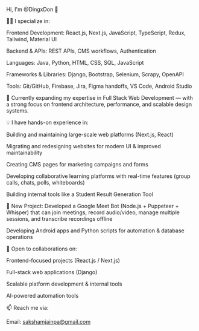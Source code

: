 Hi, I'm @DingxDon 👋

👨‍💻 I specialize in:

Frontend Development: React.js, Next.js, JavaScript, TypeScript, Redux, Tailwind, Material UI

Backend & APIs: REST APIs, CMS workflows, Authentication

Languages: Java, Python, HTML, CSS, SQL, JavaScript

Frameworks & Libraries: Django, Bootstrap, Selenium, Scrapy, OpenAPI

Tools: Git/GitHub, Firebase, Jira, Figma handoffs, VS Code, Android Studio

🌱 Currently expanding my expertise in Full Stack Web Development — with a strong focus on frontend architecture, performance, and scalable design systems.

💡 I have hands-on experience in:

Building and maintaining large-scale web platforms (Next.js, React)

Migrating and redesigning websites for modern UI & improved maintainability

Creating CMS pages for marketing campaigns and forms

Developing collaborative learning platforms with real-time features (group calls, chats, polls, whiteboards)

Building internal tools like a Student Result Generation Tool

🚀 New Project: Developed a Google Meet Bot (Node.js + Puppeteer + Whisper) that can join meetings, record audio/video, manage multiple sessions, and transcribe recordings offline

Developing Android apps and Python scripts for automation & database operations

🤝 Open to collaborations on:

Frontend-focused projects (React.js / Next.js)

Full-stack web applications (Django)

Scalable platform development & internal tools

AI-powered automation tools

📫 Reach me via:

Email: sakshamjainpa@gmail.com
